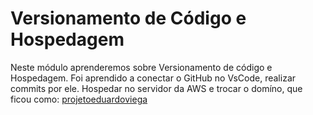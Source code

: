 # Versionamento de Código e Hospedagem

Neste módulo aprenderemos sobre Versionamento de código e Hospedagem.
Foi aprendido a conectar o GitHub no VsCode, realizar commits por ele. 
Hospedar no servidor da AWS e trocar o domíno, que ficou como: [projetoeduardoviega](http://www.projetoeduardoviega.tk:3000/produtos)